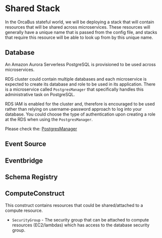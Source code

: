 # Shared Stack

In the OrcaBus stateful world, we will be deploying a stack that will contain resources that will be shared across
microservices. These resources will generally have a unique name that is passed from the config file, and stacks that
require this resource will be able to look up from by this unique name.


## Database

An Amazon Aurora Serverless PostgreSQL is provisioned to be used across microservices.

RDS cluster could contain multiple databases and each microservice is expected to create its database and
role to be used in its application. There is a microservice called  `PostgresManager` that specifically handles this administrative
task on PostgreSQL.

RDS IAM is enabled for the cluster and, therefore is encouraged to be used rather than relying on username-password approach to log into your database. You could choose the type of authentication upon creating a role at the RDS when using the `PostgresManager`.

Please check the: [PostgresManager](../../../stateless/postgres_manager/README.md)

## Event Source

## Eventbridge

## Schema Registry

## ComputeConstruct

This construct contains resources that could be shared/attached to a compute resource.

- `SecurityGroup` - The security group that can be attached to compute resources (EC2/lambdas) which has access to the
  database security group.
